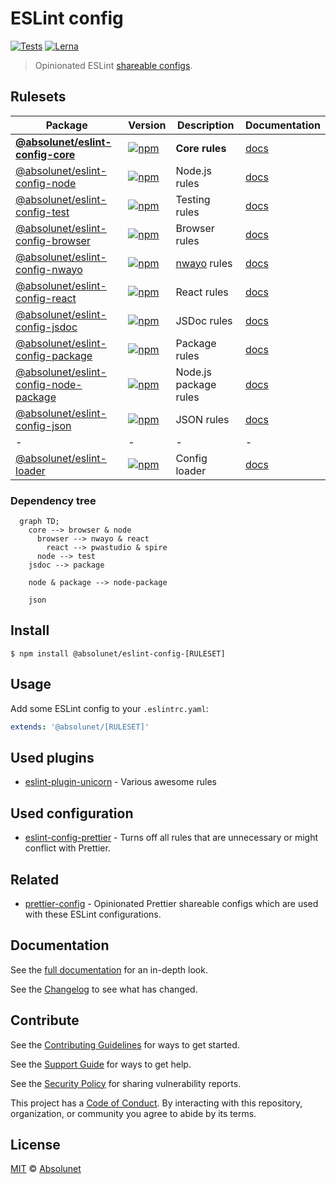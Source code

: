 # ESLint config
[![Tests][tests-badge]][tests-url]
[![Lerna][lerna-badge]][lerna-url]

> Opinionated ESLint [shareable configs](https://eslint.org/docs/developer-guide/shareable-configs.html).


## Rulesets

| Package | Version | Description | Documentation |
|---|---|---|---|
| **[@absolunet/eslint-config-core](packages/core)** | [![npm](https://img.shields.io/npm/v/@absolunet/eslint-config-core.svg)](https://www.npmjs.com/package/@absolunet/eslint-config-core) | **Core rules** | [docs](https://documentation.absolunet.com/eslint-config/core) |
| [@absolunet/eslint-config-node](packages/node) | [![npm](https://img.shields.io/npm/v/@absolunet/eslint-config-node.svg)](https://www.npmjs.com/package/@absolunet/eslint-config-node) | Node.js rules | [docs](https://documentation.absolunet.com/eslint-config/node) |
| [@absolunet/eslint-config-test](packages/test) | [![npm](https://img.shields.io/npm/v/@absolunet/eslint-config-test.svg)](https://www.npmjs.com/package/@absolunet/eslint-config-test) | Testing rules | [docs](https://documentation.absolunet.com/eslint-config/test) |
| [@absolunet/eslint-config-browser](packages/browser) | [![npm](https://img.shields.io/npm/v/@absolunet/eslint-config-browser.svg)](https://www.npmjs.com/package/@absolunet/eslint-config-browser) | Browser rules | [docs](https://documentation.absolunet.com/eslint-config/browser) |
| [@absolunet/eslint-config-nwayo](packages/nwayo) | [![npm](https://img.shields.io/npm/v/@absolunet/eslint-config-nwayo.svg)](https://www.npmjs.com/package/@absolunet/eslint-config-nwayo) | [nwayo](https://documentation.absolunet.com/nwayo/) rules | [docs](https://documentation.absolunet.com/eslint-config/nwayo) |
| [@absolunet/eslint-config-react](packages/react) | [![npm](https://img.shields.io/npm/v/@absolunet/eslint-config-react.svg)](https://www.npmjs.com/package/@absolunet/eslint-config-react) | React rules | [docs](https://documentation.absolunet.com/eslint-config/react) |
| [@absolunet/eslint-config-jsdoc](packages/jsdoc) | [![npm](https://img.shields.io/npm/v/@absolunet/eslint-config-jsdoc.svg)](https://www.npmjs.com/package/@absolunet/eslint-config-jsdoc) | JSDoc rules | [docs](https://documentation.absolunet.com/eslint-config/jsdoc) |
| [@absolunet/eslint-config-package](packages/package) | [![npm](https://img.shields.io/npm/v/@absolunet/eslint-config-package.svg)](https://www.npmjs.com/package/@absolunet/eslint-config-package) | Package rules | [docs](https://documentation.absolunet.com/eslint-config/package) |
| [@absolunet/eslint-config-node-package](packages/node-package) | [![npm](https://img.shields.io/npm/v/@absolunet/eslint-config-node-package.svg)](https://www.npmjs.com/package/@absolunet/eslint-config-node-package) | Node.js package rules | [docs](https://documentation.absolunet.com/eslint-config/node-package) |
| [@absolunet/eslint-config-json](packages/json) | [![npm](https://img.shields.io/npm/v/@absolunet/eslint-config-json.svg)](https://www.npmjs.com/package/@absolunet/eslint-config-json) | JSON rules | [docs](https://documentation.absolunet.com/eslint-config/json) |
|-|-|-|-|
| [@absolunet/eslint-loader](packages/loader) | [![npm](https://img.shields.io/npm/v/@absolunet/eslint-loader.svg)](https://www.npmjs.com/package/@absolunet/eslint-loader) | Config loader | [docs](https://documentation.absolunet.com/eslint-config/loader) |


### Dependency tree
```mermaid
  graph TD;
    core --> browser & node
      browser --> nwayo & react
        react --> pwastudio & spire
      node --> test
    jsdoc --> package

    node & package --> node-package

    json
```


## Install

```
$ npm install @absolunet/eslint-config-[RULESET]
```


## Usage

Add some ESLint config to your `.eslintrc.yaml`:

```yaml
extends: '@absolunet/[RULESET]'
```


## Used plugins

- [eslint-plugin-unicorn](https://github.com/sindresorhus/eslint-plugin-unicorn) - Various awesome rules


## Used configuration

- [eslint-config-prettier](https://github.com/prettier/eslint-config-prettier) - Turns off all rules that are unnecessary or might conflict with Prettier.


## Related

- [prettier-config](https://github.com/absolunet/prettier-config) - Opinionated Prettier shareable configs which are used with these ESLint configurations.


## Documentation

See the [full documentation](https://documentation.absolunet.com/eslint-config) for an in-depth look.

See the [Changelog](CHANGELOG.md) to see what has changed.


## Contribute

See the [Contributing Guidelines](CONTRIBUTING.md) for ways to get started.

See the [Support Guide](SUPPORT.md) for ways to get help.

See the [Security Policy](SECURITY.md) for sharing vulnerability reports.

This project has a [Code of Conduct](CODE_OF_CONDUCT.md).
By interacting with this repository, organization, or community you agree to abide by its terms.


## License

[MIT](LICENSE) © [Absolunet](https://absolunet.com)




[tests-badge]: https://github.com/absolunet/eslint-config/workflows/tests/badge.svg?branch=production
[lerna-badge]: https://img.shields.io/badge/maintained%20with-lerna-cc00ff.svg

[tests-url]: https://github.com/absolunet/eslint-config/actions?query=workflow%3Atests+branch%3Aproduction
[lerna-url]: https://lernajs.io/
